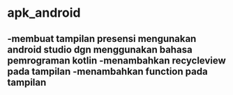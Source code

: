 # apk_android
-membuat tampilan presensi mengunakan android studio dgn menggunakan bahasa pemrograman kotlin
-menambahkan recycleview pada tampilan
-menambahkan function pada tampilan
-

